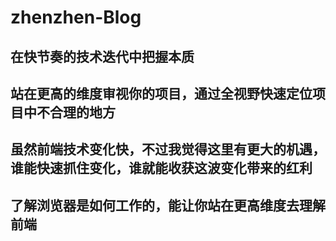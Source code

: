 # zhenzhen-Blog

## 在快节奏的技术迭代中把握本质

## 站在更高的维度审视你的项目，通过全视野快速定位项目中不合理的地方

## 虽然前端技术变化快，不过我觉得这里有更大的机遇，谁能快速抓住变化，谁就能收获这波变化带来的红利

## 了解浏览器是如何工作的，能让你站在更高维度去理解前端
